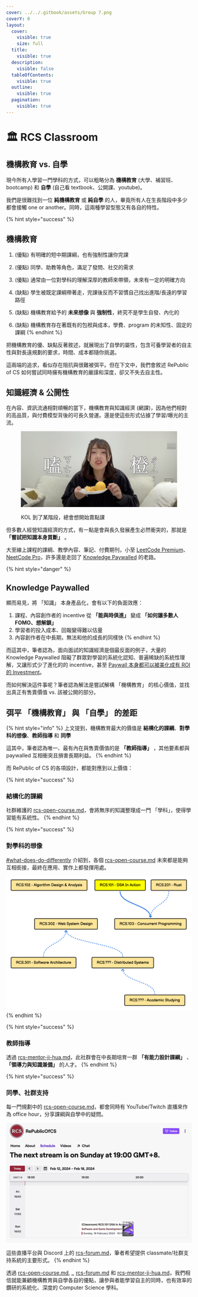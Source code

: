 ```yaml
---
cover: ../../.gitbook/assets/Group 7.png
coverY: 0
layout:
  cover:
    visible: true
    size: full
  title:
    visible: true
  description:
    visible: false
  tableOfContents:
    visible: true
  outline:
    visible: true
  pagination:
    visible: true
---
```


# 🏛 RCS Classroom

## 機構教育 vs. 自學

現今所有人學習一門學科的方式，可以粗略分為 **機構教育** (大學、補習班、bootcamp) 和 **自學** (自己看 textbook、公開課、youtube)。

我們是很難找到一位 **純機構教育** 或 **純自學** 的人，畢竟所有人在生長階段中多少都會接觸 one or another。同時，這兩種學習型態又有各自的特性。

{% hint style="success" %}
## 機構教育

1. (優點) 有明確的短中期課綱，也有強制性讓你完課
2. (優點) 同學、助教等角色，滿足了發問、社交的需求
3. (優點) 通常由一位對學科的理解深厚的教師來帶領，未來有一定的明確方向



1. (缺點) 學生被既定課綱帶著走，完課後反而不習慣自己找出進階/長遠的學習路徑
2. (缺點) 機構教育給予的 **未來想像** 與 **強制性**，終究不是學生自發、內化的
3. (缺點) 機構教育存在著既有的包袱與成本，學費、program 的未知性、固定的課綱
{% endhint %}

把機構教育的優、缺點反著敘述，就展現出了自學的屬性，包含可養學習者的自主性與對長遠規劃的要求，時間、成本都隨你挑選。

這兩端的追求，看似存在阻抗與很難被弭平。但在下文中，我們會敘述 RePublic of CS 如何嘗試同時擁有機構教育的嚴謹和深度，卻又不失去自主性。

## 知識經濟 & 公開性

在內容、資訊流通相對順暢的當下，機構教育與知識經濟 (網課)，因為他們相對的高品質，與付費模型背後的可長久營運。還是使這些形式佔據了學習/曝光的主流。

<figure><img src="../../.gitbook/assets/image (14).png" alt="" width="563"><figcaption><p>KOL 到了某階段，總會想開始賣點課</p></figcaption></figure>

但多數人經營知識經濟的方式，有一點是會與長久發展產生必然衝突的，那就是 **「嘗試把知識本身買斷」** 。

大至線上課程的課綱、教學內容、筆記、付費期刊，小至 [LeetCode Premium](https://leetcode.com/subscribe/)、[NeetCode Pro](https://neetcode.io/pro)，許多還是走回了 [Knowledge Paywalled](https://www.vox.com/the-highlight/2019/6/3/18271538/open-access-elsevier-california-sci-hub-academic-paywalls) 的老路。

{% hint style="danger" %}
## Knowledge Paywalled

顯而易見，將 「知識」 本身產品化，會有以下的負面效應：



1. 課程、內容創作者的 incentive 從 **「能與時俱進」** 變成 **「如何讓多數人 FOMO、想解鎖」**
2. 學習者的投入成本、回報變得難以估量
3. 內容創作者在中長期，無法和他的成長的同樣快
{% endhint %}

而這其中，筆者認為，面向面試的知識經濟是個最反面的例子，大量的 Knowledge Paywalled 阻礙了群眾對學習的系統化認知、普遍稀缺的系統性理解，又讓形式少了進化的的 incentive，甚至 [Paywall 本身都可以被美化成有 ROI 的 Investment](https://www.teamblind.com/post/Is-leetcode-premium-worth-it-ECSF7OzX)。

而如何解決這件事呢？筆者認為解法是嘗試解構 「機構教育」 的核心價值，並找出真正有售賣價值 vs. 該被公開的部分。

## 弭平 「機構教育」 與 「自學」 的差距

{% hint style="info" %}
上文提到，機構教育最大的價值是 **結構化的課綱**、**對學科的想像**、**教師指導** 和 **同學**

這其中，筆者認為唯一、最有內在與售賣價值的是 **「教師指導」** ，其他要素都與 paywalled 互相衝突且損害長期利益。
{% endhint %}

而 RePublic of CS 的各項設計，都能對應到以上價值：

{% hint style="success" %}
### **結構化的課綱**

社群維護的 [rcs-open-course.md](../rcs-open-course.md "mention")，會將無序的知識整理成一門 「學科」，使得學習能有系統性。
{% endhint %}

{% hint style="success" %}
### 對學科的想像

[#what-does-do-differently](../rcs-open-course.md#what-does-do-differently "mention") 介紹到，各個 [rcs-open-course.md](../rcs-open-course.md "mention") 未來都是能夠互相銜接，最終在應用、實作上都發揮用處。

&#x20;<img src="../../.gitbook/assets/image (17).png" alt="" data-size="original">
{% endhint %}

{% hint style="success" %}
### 教師指導

透過 [rcs-mentor-ji-hua.md](../rcs-mentor-ji-hua.md "mention")，此社群會在中長期培育一群 **「有能力設計課綱」** 、 **「領導力與知識兼備」** 的人才。
{% endhint %}

{% hint style="success" %}
### 同學、社群支持

每一門規劃中的 [rcs-open-course.md](../rcs-open-course.md "mention")，都會同時有 YouTube/Twitch 直播來作為 office hour，分享課綱與自學中的疑問。

![](<../../.gitbook/assets/image (18).png>)&#x20;

這些直播平台與 Discord 上的 [rcs-forum.md](../rcs-forum.md "mention")，筆者希望提供 classmate/社群支持系統的主要形式。
{% endhint %}

透過 [rcs-open-course.md](../rcs-open-course.md "mention"), [.](./ "mention"), [rcs-forum.md](../rcs-forum.md "mention") 和 [rcs-mentor-ji-hua.md](../rcs-mentor-ji-hua.md "mention")，我們相信就能兼顧機構教育與自學各自的優點，讓參與者能學習自主的同時，也有效率的鑽研的系統化、深度的 Computer Science 學科。













